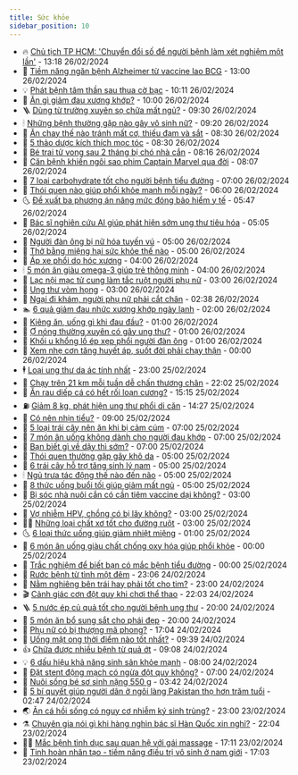 ```yaml
---
title: Sức khỏe
sidebar_position: 10
---
```


<!-- vnexpress-suc-khoe:START -->
- 🔥 [Chủ tịch TP HCM: &#39;Chuyển đổi số để người bệnh làm xét nghiệm một lần&#39;](https://vnexpress.net/chu-tich-tp-hcm-chuyen-doi-so-de-nguoi-benh-lam-xet-nghiem-mot-lan-4715571.html) - 13:18 26/02/2024
- 🥰 [Tiềm năng ngăn bệnh Alzheimer từ vaccine lao BCG](https://vnexpress.net/tiem-nang-ngan-benh-alzheimer-tu-vaccine-lao-bcg-4715538.html) - 13:00 26/02/2024
- 💡 [Phát bệnh tâm thần sau thua cờ bạc](https://vnexpress.net/phat-benh-tam-than-sau-thua-co-bac-4715540.html) - 10:11 26/02/2024
- 🤗 [Ăn gì giảm đau xương khớp?](https://vnexpress.net/an-gi-giam-dau-xuong-khop-4715525.html) - 10:00 26/02/2024
- 🪜 [Dùng từ trường xuyên sọ chữa mất ngủ?](https://vnexpress.net/dung-tu-truong-xuyen-so-chua-mat-ngu-4715494.html) - 09:30 26/02/2024
- 🕯 [Những bệnh thường gặp nào gây vô sinh nữ?](https://vnexpress.net/nhung-benh-thuong-gap-nao-gay-vo-sinh-nu-4715529.html) - 09:20 26/02/2024
- 🤭 [Ăn chay thế nào tránh mất cơ, thiếu đạm và sắt](https://vnexpress.net/an-chay-the-nao-tranh-mat-co-thieu-dam-va-sat-4715464.html) - 08:30 26/02/2024
- 👀 [5 thảo dược kích thích mọc tóc](https://vnexpress.net/5-thao-duoc-kich-thich-moc-toc-4715453.html) - 08:30 26/02/2024
- 🌋 [Bé trai tử vong sau 2 tháng bị chó nhà cắn](https://vnexpress.net/be-trai-tu-vong-sau-2-thang-bi-cho-nha-can-4715478.html) - 08:16 26/02/2024
- 🫶 [Căn bệnh khiến ngôi sao phim Captain Marvel qua đời](https://vnexpress.net/can-benh-khien-ngoi-sao-phim-captain-marvel-qua-doi-4715470.html) - 08:07 26/02/2024
- 🦆 [7 loại carbohydrate tốt cho người bệnh tiểu đường](https://vnexpress.net/7-loai-carbohydrate-tot-cho-nguoi-benh-tieu-duong-4715435.html) - 07:00 26/02/2024
- 🚀 [Thói quen nào giúp phổi khỏe mạnh mỗi ngày?](https://vnexpress.net/thoi-quen-nao-giup-phoi-khoe-manh-moi-ngay-4715417.html) - 06:00 26/02/2024
- 🌜 [Đề xuất ba phương án nâng mức đóng bảo hiểm y tế](https://vnexpress.net/de-xuat-ba-phuong-an-nang-muc-dong-bao-hiem-y-te-4715418.html) - 05:47 26/02/2024
- 🧰 [Bác sĩ nghiên cứu AI giúp phát hiện sớm ung thư tiêu hóa](https://vnexpress.net/bac-si-nghien-cuu-ai-giup-phat-hien-som-ung-thu-tieu-hoa-4712797.html) - 05:05 26/02/2024
- 💫 [Người đàn ông bị nữ hóa tuyến vú](https://vnexpress.net/nguoi-dan-ong-bi-nu-hoa-tuyen-vu-4715415.html) - 05:00 26/02/2024
- 🌝 [Thở bằng miệng hại sức khỏe thế nào](https://vnexpress.net/tho-bang-mieng-hai-suc-khoe-the-nao-4715360.html) - 05:00 26/02/2024
- 🗽 [Áp xe phổi do hóc xương](https://vnexpress.net/ap-xe-phoi-do-hoc-xuong-4715356.html) - 04:00 26/02/2024
- 🕯 [5 món ăn giàu omega-3 giúp trẻ thông minh](https://vnexpress.net/5-mon-an-giau-omega-3-giup-tre-thong-minh-4715323.html) - 04:00 26/02/2024
- 🦅 [Lạc nội mạc tử cung làm tắc ruột người phụ nữ](https://vnexpress.net/lac-noi-mac-tu-cung-lam-tac-ruot-nguoi-phu-nu-4715284.html) - 03:00 26/02/2024
- 🦆 [Ung thư vòm họng](https://vnexpress.net/ung-thu-vom-hong-4715234.html) - 03:00 26/02/2024
- 🎊 [Ngại đi khám, người phụ nữ phải cắt chân](https://vnexpress.net/ngai-di-kham-nguoi-phu-nu-phai-cat-chan-4715299.html) - 02:38 26/02/2024
- 🏊 [6 quả giảm đau nhức xương khớp ngày lạnh](https://vnexpress.net/6-qua-giam-dau-nhuc-xuong-khop-ngay-lanh-4715235.html) - 02:00 26/02/2024
- 📝 [Kiêng ăn, uống gì khi đau đầu?](https://vnexpress.net/kieng-an-uong-gi-khi-dau-dau-4715240.html) - 01:00 26/02/2024
- 💯 [Ợ nóng thường xuyên có gây ung thư?](https://vnexpress.net/o-nong-thuong-xuyen-co-gay-ung-thu-4715223.html) - 01:00 26/02/2024
- 🌊 [Khối u khổng lồ ép xẹp phổi người đàn ông](https://vnexpress.net/khoi-u-khong-lo-ep-xep-phoi-nguoi-dan-ong-4714776.html) - 01:00 26/02/2024
- 🚀 [Xem nhẹ cơn tăng huyết áp, suốt đời phải chạy thận](https://vnexpress.net/xem-nhe-con-tang-huyet-ap-suot-doi-phai-chay-than-4715125.html) - 00:00 26/02/2024
- 🕴 [Loại ung thư da ác tính nhất](https://vnexpress.net/loai-ung-thu-da-ac-tinh-nhat-4715210.html) - 23:00 25/02/2024
- 🗽 [Chạy trên 21 km mỗi tuần dễ chấn thương chân](https://vnexpress.net/chay-tren-21-km-moi-tuan-de-chan-thuong-chan-4715169.html) - 22:02 25/02/2024
- 🎡 [Ăn rau diếp cá có hết rối loạn cương?](https://vnexpress.net/an-rau-diep-ca-co-het-roi-loan-cuong-4715130.html) - 15:15 25/02/2024
- ⛽️ [Giảm 8 kg, phát hiện ung thư phổi di căn](https://vnexpress.net/giam-8-kg-phat-hien-ung-thu-phoi-di-can-4715207.html) - 14:27 25/02/2024
- 🦆 [Có nên nhịn tiểu?](https://vnexpress.net/co-nen-nhin-tieu-4715093.html) - 09:00 25/02/2024
- 🤩 [5 loại trái cây nên ăn khi bị cảm cúm](https://vnexpress.net/5-loai-trai-cay-nen-an-khi-bi-cam-cum-4712991.html) - 07:00 25/02/2024
- 🦒 [7 món ăn uống không dành cho người đau khớp](https://vnexpress.net/7-mon-an-uong-khong-danh-cho-nguoi-dau-khop-4715062.html) - 07:00 25/02/2024
- 💫 [Bạn biết gì về dậy thì sớm?](https://vnexpress.net/ban-biet-gi-ve-day-thi-som-4715035.html) - 07:00 25/02/2024
- 🐘 [Thói quen thường gặp gây khô da](https://vnexpress.net/thoi-quen-thuong-gap-gay-kho-da-4715060.html) - 05:00 25/02/2024
- 🚀 [6 trái cây hỗ trợ tăng sinh lý nam](https://vnexpress.net/6-trai-cay-ho-tro-tang-sinh-ly-nam-4715056.html) - 05:00 25/02/2024
- 🕯 [Ngủ trưa tác động thế nào đến não](https://vnexpress.net/ngu-trua-tac-dong-the-nao-den-nao-4715053.html) - 05:00 25/02/2024
- 🦏 [8 thức uống buổi tối giúp giảm mất ngủ](https://vnexpress.net/8-thuc-uong-buoi-toi-giup-giam-mat-ngu-4715011.html) - 05:00 25/02/2024
- 🦄 [Bị sóc nhà nuôi cắn có cần tiêm vaccine dại không?](https://vnexpress.net/bi-soc-nha-nuoi-can-co-can-tiem-vaccine-dai-khong-4714880.html) - 03:00 25/02/2024
- 🦒 [Vợ nhiễm HPV, chồng có bị lây không?](https://vnexpress.net/vo-nhiem-hpv-chong-co-bi-lay-khong-4714867.html) - 03:00 25/02/2024
- 👨‍🏫 [Những loại chất xơ tốt cho đường ruột](https://vnexpress.net/nhung-loai-chat-xo-tot-cho-duong-ruot-4714097.html) - 03:00 25/02/2024
- 🌜 [6 loại thức uống giúp giảm nhiệt miệng](https://vnexpress.net/6-loai-thuc-uong-giup-giam-nhiet-mieng-4714926.html) - 01:00 25/02/2024
- 🚀 [6 món ăn uống giàu chất chống oxy hóa giúp phổi khỏe](https://vnexpress.net/6-mon-an-uong-giau-chat-chong-oxy-hoa-giup-phoi-khoe-4714921.html) - 00:00 25/02/2024
- 💃 [Trắc nghiệm để biết bạn có mắc bệnh tiểu đường](https://vnexpress.net/trac-nghiem-de-biet-ban-co-mac-benh-tieu-duong-4713891.html) - 00:00 25/02/2024
- 💯 [Rước bệnh từ tình một đêm](https://vnexpress.net/ruoc-benh-tu-tinh-mot-dem-4711848.html) - 23:06 24/02/2024
- 🤔 [Nằm nghiêng bên trái hay phải tốt cho tim?](https://vnexpress.net/nam-nghieng-ben-trai-hay-phai-tot-cho-tim-4714473.html) - 23:00 24/02/2024
- 🎬 [Cảnh giác cơn đột quỵ khi chơi thể thao](https://vnexpress.net/canh-giac-con-dot-quy-khi-choi-the-thao-4714870.html) - 22:03 24/02/2024
- 🪜 [5 nước ép củ quả tốt cho người bệnh ung thư](https://vnexpress.net/5-nuoc-ep-cu-qua-tot-cho-nguoi-benh-ung-thu-4714916.html) - 20:00 24/02/2024
- 🦣 [​​5 món ăn bổ sung sắt cho phái đẹp](https://vnexpress.net/5-mon-an-bo-sung-sat-cho-phai-dep-4714911.html) - 20:00 24/02/2024
- 🧐 [Phụ nữ có bị thượng mã phong?](https://vnexpress.net/phu-nu-co-bi-thuong-ma-phong-4711844.html) - 17:04 24/02/2024
- 🤡 [Uống mật ong thời điểm nào tốt nhất?](https://vnexpress.net/uong-mat-ong-thoi-diem-nao-tot-nhat-4714419.html) - 09:39 24/02/2024
- 👍 [Chữa được nhiều bệnh từ quả ớt](https://vnexpress.net/chua-duoc-nhieu-benh-tu-qua-ot-4713056.html) - 09:08 24/02/2024
- 💡 [6 dấu hiệu khả năng sinh sản khỏe mạnh](https://vnexpress.net/6-dau-hieu-kha-nang-sinh-san-khoe-manh-4714918.html) - 08:00 24/02/2024
- 💯 [Đặt stent động mạch có ngừa đột quỵ không?](https://vnexpress.net/dat-stent-dong-mach-co-ngua-dot-quy-khong-4714920.html) - 07:00 24/02/2024
- 🧠 [Nuôi sống bé sơ sinh nặng 550 g](https://vnexpress.net/nuoi-song-be-so-sinh-nang-550-g-4714874.html) - 03:42 24/02/2024
- 🎡 [5 bí quyết giúp người dân ở ngôi làng Pakistan thọ hơn trăm tuổi](https://vnexpress.net/5-bi-quyet-giup-nguoi-dan-o-ngoi-lang-pakistan-tho-hon-tram-tuoi-4714803.html) - 02:47 24/02/2024
- 🌏 [Ăn cá hồi sống có nguy cơ nhiễm ký sinh trùng?](https://vnexpress.net/an-ca-hoi-song-co-nguy-co-nhiem-ky-sinh-trung-4714400.html) - 23:00 23/02/2024
- ⚗️ [Chuyên gia nói gì khi hàng nghìn bác sĩ Hàn Quốc xin nghỉ?](https://vnexpress.net/chuyen-gia-noi-gi-khi-hang-nghin-bac-si-han-quoc-xin-nghi-4714530.html) - 22:04 23/02/2024
- 👨‍🏫 [Mắc bệnh tình dục sau quan hệ với gái massage](https://vnexpress.net/mac-benh-tinh-duc-sau-quan-he-voi-gai-massage-4714034.html) - 17:11 23/02/2024
- 🤖 [Tinh hoàn nhân tạo - tiềm năng điều trị vô sinh ở nam giới](https://vnexpress.net/tinh-hoan-nhan-tao-tiem-nang-dieu-tri-vo-sinh-o-nam-gioi-4714245.html) - 17:03 23/02/2024<!-- vnexpress-suc-khoe:END -->

